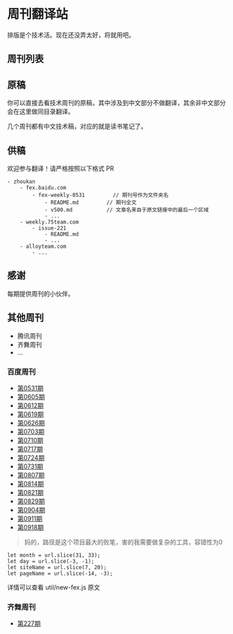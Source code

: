 # 周刊翻译站

排版是个技术活。现在还没弄太好，将就用吧。

## 周刊列表

## 原稿

你可以直接去看技术周刊的原稿，其中涉及到中文部分不做翻译，其余非中文部分会在这里做同目录翻译。

几个周刊都有中文技术稿，对应的就是读书笔记了。

## 供稿

欢迎参与翻译！请严格按照以下格式 PR

    - zhoukan
        - fex.baidu.com
            - fex-weekly-0531         // 期刊号作为文件夹名
                - README.md         // 期刊全文
                - v500.md           // 文章名来自于原文链接中的最后一个区域
                - ...
        - weekly.75team.com
            - issue-221
                - README.md         
                - ...
        - alloyteam.com
            - ...

## 感谢

每期提供周刊的小伙伴。

## 其他周刊

* 腾讯周刊
* 齐舞周刊
* ...

### 百度周刊

* [第0531期](./fex.baidu.com/fex-weekly-0531/README.md)
* [第0605期](./fex.baidu.com/fex-weekly-0605/README.md)
* [第0612期](./fex.baidu.com/fex-weekly-0612/README.md)
* [第0619期](./fex.baidu.com/fex-weekly-0619/README.md)
* [第0626期](./fex.baidu.com/fex-weekly-0626/README.md)
* [第0703期](./fex.baidu.com/fex-weekly-0703/README.md)
* [第0710期](./fex.baidu.com/fex-weekly-0710/README.md)
* [第0717期](./fex.baidu.com/fex-weekly-0717/README.md)
* [第0724期](./fex.baidu.com/fex-weekly-0724/README.md)
* [第0731期](./fex.baidu.com/fex-weekly-0731/README.md)
* [第0807期](./fex.baidu.com/fex-weekly-0807/README.md)
* [第0814期](./fex.baidu.com/fex-weekly-0814/README.md)
* [第0821期](./fex.baidu.com/fex-weekly-0821/README.md)
* [第0829期](./fex.baidu.com/fex-weekly-0829/README.md)
* [第0904期](./fex.baidu.com/fex-weekly-0904/README.md)
* [第0911期](./fex.baidu.com/fex-weekly-0911/README.md)
* [第0918期](./fex.baidu.com/fex-weekly-0918/README.md)

> 妈的，路径是这个项目最大的败笔，害的我需要做复杂的工具，容错性为0

```
let month = url.slice(31, 33);
let day = url.slice(-3, -1);
let siteName = url.slice(7, 20);
let pageName = url.slice(-14, -3);
```

详情可以查看 util/new-fex.js 原文

### 齐舞周刊

* [第227期](./weekly.75team.com/issue227/README.md)
